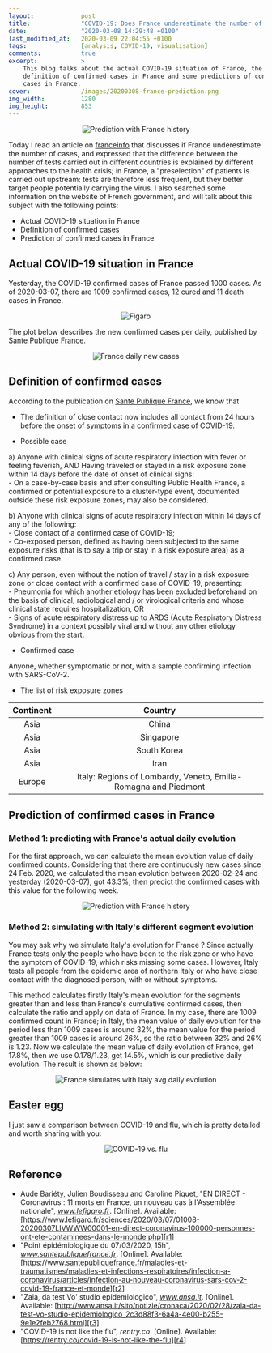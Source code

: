 ```yaml
---
layout:             post
title:              "COVID-19: Does France underestimate the number of cases?"
date:               "2020-03-08 14:29:48 +0100"
last_modified_at:   2020-03-09 22:04:55 +0100
tags:               [analysis, COVID-19, visualisation]
comments:           true
excerpt:            >
    This blog talks about the actual COVID-19 situation of France, the
    definition of confirmed cases in France and some predictions of confirmed
    cases in France.
cover:              /images/20200308-france-prediction.png
img_width:          1280
img_height:         853
---
```


<p align="center">
  <img alt="Prediction with France history"
  src="{{ site.baseurl }}/images/20200308-france-prediction.png"/>
</p>

Today I read an article on [franceinfo][franceinfo-vrai-ou-fake] that discusses
if France underestimate the number of cases, and expressed that the difference
between the number of tests carried out in different countries is explained by
different approaches to the health crisis; in France, a "preselection" of
patients is carried out upstream: tests are therefore less frequent, but they
better target people potentially carrying the virus. I also searched some
information on the website of French government, and will talk about this
subject with the following points:
- Actual COVID-19 situation in France
- Definition of confirmed cases
- Prediction of confirmed cases in France

## Actual COVID-19 situation in France
Yesterday, the COVID-19 confirmed cases of France passed 1000 cases. As of
2020-03-07, there are 1009 confirmed cases, 12 cured and 11 death cases in
France.

<p align="center">
  <img alt="Figaro"
  src="{{ site.baseurl }}/images/20200308-figoro.png"/>
</p>

The plot below describes the new confirmed cases per daily, published
by [Sante Publique France][r2].

<p align="center">
  <img alt="France daily new cases"
  src="{{ site.baseurl }}/images/20200308-fr-daily-new.png"/>
</p>

## Definition of confirmed cases
According to the publication on [Sante Publique France][def-case], we know that
- The definition of close contact now includes all contact from 24 hours before
the onset of symptoms in a confirmed case of COVID-19.

- Possible case

a) Anyone with clinical signs of acute respiratory infection with fever or
feeling feverish, AND
Having traveled or stayed in a risk exposure zone within 14 days before the
date of onset of clinical signs:<br>
    - On a case-by-case basis and after consulting Public Health France, a
    confirmed or potential exposure to a cluster-type event, documented outside
    these risk exposure zones, may also be considered.

b) Anyone with clinical signs of acute respiratory infection within 14 days of
any of the following:<br>
    - Close contact of a confirmed case of COVID-19;<br>
    - Co-exposed person, defined as having been subjected to the same exposure
    risks (that is to say a trip or stay in a risk exposure area) as a confirmed
    case.

c) Any person, even without the notion of travel / stay in a risk exposure zone
or close contact with a confirmed case of COVID-19, presenting:<br>
    - Pneumonia for which another etiology has been excluded beforehand on the
    basis of clinical, radiological and / or virological criteria and whose
    clinical state requires hospitalization, OR<br>
    - Signs of acute respiratory distress up to ARDS (Acute Respiratory Distress
    Syndrome) in a context possibly viral and without any other etiology obvious
    from the start.

- Confirmed case

Anyone, whether symptomatic or not, with a sample confirming infection with
SARS-CoV-2.

- The list of risk exposure zones

| Continent | Country |
|:---------:|:-------:|
|    Asia   | China   |
|    Asia   | Singapore |
|    Asia   | South Korea|
|    Asia   | Iran    |
|   Europe  | Italy: Regions of Lombardy, Veneto, Emilia-Romagna and Piedmont |

## Prediction of confirmed cases in France

### Method 1: predicting with France's actual daily evolution
For the first approach, we can calculate the mean evolution value of daily
confirmed counts. Considering that there are continuously new cases since 24
Feb. 2020, we calculated the mean evolution between 2020-02-24 and yesterday
(2020-03-07), got 43.3%, then predict the confirmed cases with this value for
the following week.

<p align="center">
  <img alt="Prediction with France history"
  src="{{ site.baseurl }}/images/20200308-france-prediction.png"/>
</p>

### Method 2: simulating with Italy's different segment evolution
You may ask why we simulate Italy's evolution for France ? Since actually France
tests only the people who have been to the risk zone or who have the symptom of
COVID-19, which risks missing some cases. However, Italy tests all people from
the epidemic area of northern Italy or who have close contact with the diagnosed
person, with or without symptoms.

This method calculates firstly Italy's mean evolution for the segments greater
than and less than France's cumulative confirmed cases, then calculate the ratio
and apply on data of France. In my case, there are 1009 confirmed count in
France; in Italy, the mean value of daily evolution for the period less than 1009
cases is around 32%, the mean value for the period greater than 1009 cases is
around 26%, so the ratio between 32% and 26% is 1.23. Now we calculate the mean
value of daily evolution of France, get 17.8%, then we use 0.178/1.23, get 14.5%,
which is our predictive daily evolution. The result is shown as below:

<p align="center">
  <img alt="France simulates with Italy avg daily evolution"
  src="{{ site.baseurl }}/images/20200308-simul2.png"/>
</p>

## Easter egg

I just saw a comparison between COVID-19 and flu, which is pretty detailed and
worth sharing with you:

<p align="center">
  <img alt="COVID-19 vs. flu"
  src="{{ site.baseurl }}/images/20200308-covid19-vs-flu.png"/>
</p>

## Reference
- Aude Bariéty, Julien Boudisseau and Caroline Piquet, "EN DIRECT - Coronavirus : 11 morts en France, un nouveau cas à l'Assemblée nationale", _www.lefigaro.fr_. [Online]. Available: [https://www.lefigaro.fr/sciences/2020/03/07/01008-20200307LIVWWW00001-en-direct-coronavirus-100000-personnes-ont-ete-contaminees-dans-le-monde.php][r1]
- "Point épidémiologique du 07/03/2020, 15h", _www.santepubliquefrance.fr_. [Online]. Available: [https://www.santepubliquefrance.fr/maladies-et-traumatismes/maladies-et-infections-respiratoires/infection-a-coronavirus/articles/infection-au-nouveau-coronavirus-sars-cov-2-covid-19-france-et-monde][r2]
- "Zaia, da test Vo' studio epidemiologico", _www.ansa.it_. [Online]. Available: [http://www.ansa.it/sito/notizie/cronaca/2020/02/28/zaia-da-test-vo-studio-epidemiologico_2c3d88f3-6a4a-4e00-b255-9e1e2feb2768.html][r3]
- "COVID-19 is not like the flu", _rentry.co_. [Online]. Available: [https://rentry.co/covid-19-is-not-like-the-flu][r4]

[franceinfo-vrai-ou-fake]: https://www.francetvinfo.fr/sante/maladie/coronavirus/coronavirus-la-france-sous-estime-t-elle-le-nombre-de-cas_3853661.html
[def-case]: https://www.santepubliquefrance.fr/media/files/01-maladies-et-traumatismes/maladies-et-infections-respiratoires/infection-a-coronavirus/definition-de-cas-03-03-20
[r1]: https://www.lefigaro.fr/sciences/2020/03/07/01008-20200307LIVWWW00001-en-direct-coronavirus-100000-personnes-ont-ete-contaminees-dans-le-monde.php
[r2]: https://www.santepubliquefrance.fr/maladies-et-traumatismes/maladies-et-infections-respiratoires/infection-a-coronavirus/articles/infection-au-nouveau-coronavirus-sars-cov-2-covid-19-france-et-monde
[r3]: http://www.ansa.it/sito/notizie/cronaca/2020/02/28/zaia-da-test-vo-studio-epidemiologico_2c3d88f3-6a4a-4e00-b255-9e1e2feb2768.html
[r4]: https://rentry.co/covid-19-is-not-like-the-flu
